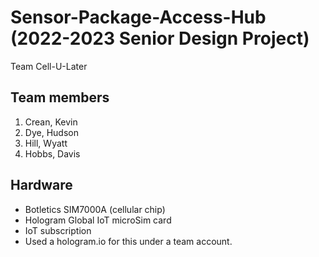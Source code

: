 # Sensor-Package-Access-Hub (2022-2023 Senior Design Project)
Team Cell-U-Later

## Team members
1. Crean, Kevin
1. Dye, Hudson
1. Hill, Wyatt
1. Hobbs, Davis

## Hardware
* Botletics SIM7000A (cellular chip)
* Hologram Global IoT microSim card
* IoT subscription
* Used a hologram.io for this under a team account. 
